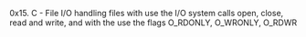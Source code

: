 0x15. C - File I/O handling files with use the I/O system calls open, close, read and write, and with the  use the flags O_RDONLY, O_WRONLY, O_RDWR
